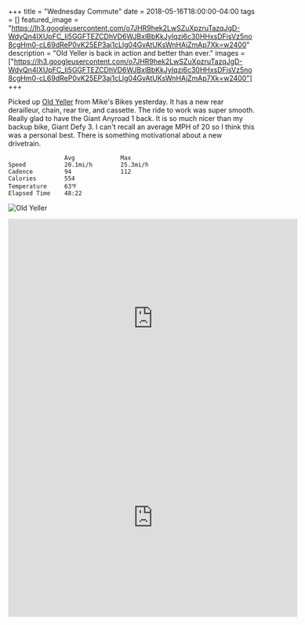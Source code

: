 +++
title =  "Wednesday Commute"
date = 2018-05-16T18:00:00-04:00
tags = []
featured_image = "https://lh3.googleusercontent.com/o7JHR9hek2LwSZuXpzruTazqJgD-WdyQn4IXUpFC_Ii5GGFTEZCDhVD6WJBxlBbKkJyIqzi6c30HHxsDFisVz5no8cgHm0-cL69dReP0vK25EP3aj1cLlg04GvAtUKsWnHAjZmAp7Xk=w2400"
description = "Old Yeller is back in action and better than ever."
images = ["https://lh3.googleusercontent.com/o7JHR9hek2LwSZuXpzruTazqJgD-WdyQn4IXUpFC_Ii5GGFTEZCDhVD6WJBxlBbKkJyIqzi6c30HHxsDFisVz5no8cgHm0-cL69dReP0vK25EP3aj1cLlg04GvAtUKsWnHAjZmAp7Xk=w2400"]
+++

Picked up [Old Yeller](https://lh3.googleusercontent.com/gq21ooxYrinW7DnUCrYJh2AeoXh0AHcNUQSHKRGj1mQVo0C1whNOL2caKv38oRV22BYSniZAeL8I6BS32Ek4kNVkNplmqYphK2qu1tUjzQ_l-EYiNyK7TmMUirqT32e6SJpVs3QIFNM=w2400) from Mike's Bikes yesterday. It has a new rear derailleur, chain, rear tire, and cassette.  The ride to work was super smooth. Really glad to have the Giant Anyroad 1 back. It is so much nicer than my backup bike, Giant Defy 3. I can't recall an average MPH of 20 so I think this was a personal best. There is something motivational about a new drivetrain. 

```
                Avg             Max
Speed           20.1mi/h        25.3mi/h
Cadence         94              112
Calories        554
Temperature     63℉
Elapsed Time    48:22
```

![Old Yeller](https://lh3.googleusercontent.com/gq21ooxYrinW7DnUCrYJh2AeoXh0AHcNUQSHKRGj1mQVo0C1whNOL2caKv38oRV22BYSniZAeL8I6BS32Ek4kNVkNplmqYphK2qu1tUjzQ_l-EYiNyK7TmMUirqT32e6SJpVs3QIFNM=w2400)


<iframe height='405' width='590' frameborder='0' allowtransparency='true' scrolling='no' src='https://www.strava.com/activities/1575426503/embed/8ccd0258b96d38f770e163a82d0cf2cee3a8ba25'></iframe>

<iframe height='405' width='590' frameborder='0' allowtransparency='true' scrolling='no' src='https://www.strava.com/activities/1576678652/embed/260c945d026db60acda2d109455c9b272d802930'></iframe>
